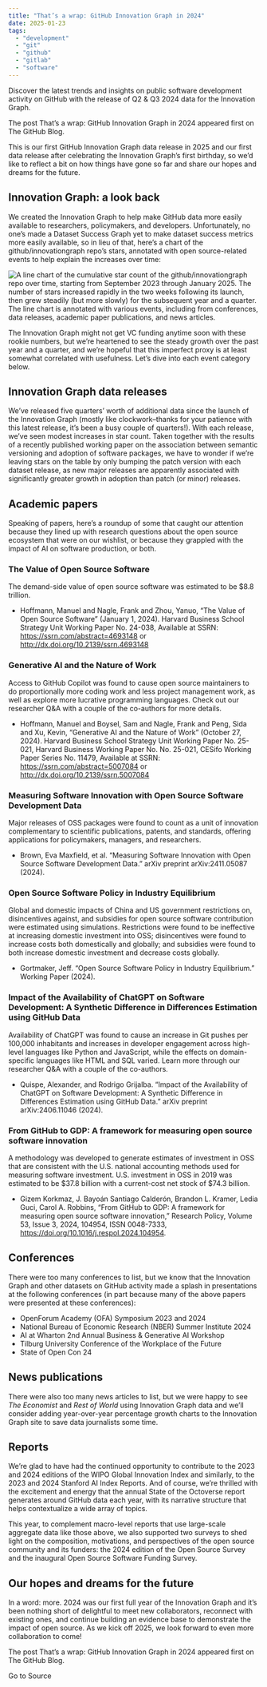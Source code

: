 ```yaml
---
title: "That’s a wrap: GitHub Innovation Graph in 2024"
date: 2025-01-23
tags: 
  - "development"
  - "git"
  - "github"
  - "gitlab"
  - "software"
---
```


Discover the latest trends and insights on public software development activity on GitHub with the release of Q2 & Q3 2024 data for the Innovation Graph.

The post That’s a wrap: GitHub Innovation Graph in 2024 appeared first on The GitHub Blog.

This is our first GitHub Innovation Graph data release in 2025 and our first data release after celebrating the Innovation Graph’s first birthday, so we’d like to reflect a bit on how things have gone so far and share our hopes and dreams for the future.

## Innovation Graph: a look back

We created the Innovation Graph to help make GitHub data more easily available to researchers, policymakers, and developers. Unfortunately, no one’s made a Dataset Success Graph yet to make dataset success metrics more easily available, so in lieu of that, here’s a chart of the github/innovationgraph repo’s stars, annotated with open source-related events to help explain the increases over time:

![A line chart of the cumulative star count of the github/innovationgraph repo over time, starting from September 2023 through January 2025. The number of stars increased rapidly in the two weeks following its launch, then grew steadily (but more slowly) for the subsequent year and a quarter. The line chart is annotated with various events, including from conferences, data releases, academic paper publications, and news articles.](https://github.blog/wp-content/uploads/2025/01/github_innovationgraph_star_count_over_time.png?w=1024&resize=1024%2C570)

The Innovation Graph might not get VC funding anytime soon with these rookie numbers, but we’re heartened to see the steady growth over the past year and a quarter, and we’re hopeful that this imperfect proxy is at least somewhat correlated with usefulness. Let’s dive into each event category below.

## Innovation Graph data releases

We’ve released five quarters’ worth of additional data since the launch of the Innovation Graph (mostly like clockwork–thanks for your patience with this latest release, it’s been a busy couple of quarters!). With each release, we’ve seen modest increases in star count. Taken together with the results of a recently published working paper on the association between semantic versioning and adoption of software packages, we have to wonder if we’re leaving stars on the table by only bumping the patch version with each dataset release, as new major releases are apparently associated with significantly greater growth in adoption than patch (or minor) releases.

## Academic papers

Speaking of papers, here’s a roundup of some that caught our attention because they lined up with research questions about the open source ecosystem that were on our wishlist, or because they grappled with the impact of AI on software production, or both.

### The Value of Open Source Software

The demand-side value of open source software was estimated to be $8.8 trillion.

- Hoffmann, Manuel and Nagle, Frank and Zhou, Yanuo, “The Value of Open Source Software” (January 1, 2024). Harvard Business School Strategy Unit Working Paper No. 24-038, Available at SSRN: https://ssrn.com/abstract=4693148 or http://dx.doi.org/10.2139/ssrn.4693148

### Generative AI and the Nature of Work

Access to GitHub Copilot was found to cause open source maintainers to do proportionally more coding work and less project management work, as well as explore more lucrative programming languages. Check out our researcher Q&A with a couple of the co-authors for more details.

- Hoffmann, Manuel and Boysel, Sam and Nagle, Frank and Peng, Sida and Xu, Kevin, “Generative AI and the Nature of Work” (October 27, 2024). Harvard Business School Strategy Unit Working Paper No. 25-021, Harvard Business Working Paper No. No. 25-021, CESifo Working Paper Series No. 11479, Available at SSRN: https://ssrn.com/abstract=5007084 or http://dx.doi.org/10.2139/ssrn.5007084

### Measuring Software Innovation with Open Source Software Development Data

Major releases of OSS packages were found to count as a unit of innovation complementary to scientific publications, patents, and standards, offering applications for policymakers, managers, and researchers.

- Brown, Eva Maxfield, et al. “Measuring Software Innovation with Open Source Software Development Data.” arXiv preprint arXiv:2411.05087 (2024).

### Open Source Software Policy in Industry Equilibrium

Global and domestic impacts of China and US government restrictions on, disincentives against, and subsidies for open source software contribution were estimated using simulations. Restrictions were found to be ineffective at increasing domestic investment into OSS; disincentives were found to increase costs both domestically and globally; and subsidies were found to both increase domestic investment and decrease costs globally.

- Gortmaker, Jeff. “Open Source Software Policy in Industry Equilibrium.” Working Paper (2024).

### Impact of the Availability of ChatGPT on Software Development: A Synthetic Difference in Differences Estimation using GitHub Data

Availability of ChatGPT was found to cause an increase in Git pushes per 100,000 inhabitants and increases in developer engagement across high-level languages like Python and JavaScript, while the effects on domain-specific languages like HTML and SQL varied. Learn more through our researcher Q&A with a couple of the co-authors.

- Quispe, Alexander, and Rodrigo Grijalba. “Impact of the Availability of ChatGPT on Software Development: A Synthetic Difference in Differences Estimation using GitHub Data.” arXiv preprint arXiv:2406.11046 (2024).

### From GitHub to GDP: A framework for measuring open source software innovation

A methodology was developed to generate estimates of investment in OSS that are consistent with the U.S. national accounting methods used for measuring software investment. U.S. investment in OSS in 2019 was estimated to be $37.8 billion with a current-cost net stock of $74.3 billion.

- Gizem Korkmaz, J. Bayoán Santiago Calderón, Brandon L. Kramer, Ledia Guci, Carol A. Robbins, “From GitHub to GDP: A framework for measuring open source software innovation,” Research Policy, Volume 53, Issue 3, 2024, 104954, ISSN 0048-7333, https://doi.org/10.1016/j.respol.2024.104954.

## Conferences

There were too many conferences to list, but we know that the Innovation Graph and other datasets on GitHub activity made a splash in presentations at the following conferences (in part because many of the above papers were presented at these conferences):

- OpenForum Academy (OFA) Symposium 2023 and 2024
- National Bureau of Economic Research (NBER) Summer Institute 2024
- AI at Wharton 2nd Annual Business & Generative AI Workshop
- Tilburg University Conference of the Workplace of the Future
- State of Open Con 24

## News publications

There were also too many news articles to list, but we were happy to see _The Economist_ and _Rest of World_ using Innovation Graph data and we’ll consider adding year-over-year percentage growth charts to the Innovation Graph site to save data journalists some time.

## Reports

We’re glad to have had the continued opportunity to contribute to the 2023 and 2024 editions of the WIPO Global Innovation Index and similarly, to the 2023 and 2024 Stanford AI Index Reports. And of course, we’re thrilled with the excitement and energy that the annual State of the Octoverse report generates around GitHub data each year, with its narrative structure that helps contextualize a wide array of topics.

This year, to complement macro-level reports that use large-scale aggregate data like those above, we also supported two surveys to shed light on the composition, motivations, and perspectives of the open source community and its funders: the 2024 edition of the Open Source Survey and the inaugural Open Source Software Funding Survey.

## Our hopes and dreams for the future

In a word: more. 2024 was our first full year of the Innovation Graph and it’s been nothing short of delightful to meet new collaborators, reconnect with existing ones, and continue building an evidence base to demonstrate the impact of open source. As we kick off 2025, we look forward to even more collaboration to come!

The post That’s a wrap: GitHub Innovation Graph in 2024 appeared first on The GitHub Blog.

Go to Source
